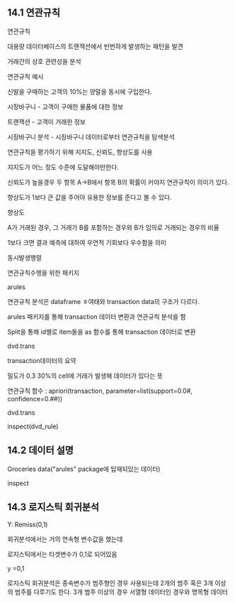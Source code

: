 ## 14.1 연관규칙



연관규칙 

대용량 데이터베이스의 트랜잭션에서 빈번하게 발생하는 패턴을 발견

거래간의 상호 관련성을 분석



연관규칙 예시

신발을 구매하는 고객의 10%는 양말을 동시에 구입한다.





시장바구니 - 고객이 구매한 물품에 대한 정보

트랜잭션 - 고객이 거래한 정보

시장바구니 분석 - 시장바구니 데이터로부터 연관규칙을 탐색분석



연관규칙을 평가하기 위해 지지도, 신뢰도, 향상도를 사용



지지도가 어느 정도 수준에 도달해야만한다.

신뢰도가 높을경우 두 항목 A->B에서 항목 B의 확률이 커야지 연관규칙이 의미가 있다.

향상도가 1보다 큰 값을 주어야 유용한 정보를 준다고 볼 수 있다.



향상도 

A가 거래된 경우, 그 거래가 B를 포함하는 경우와 B가 임의로 거래되는 경우의 비율

1보다 크면 결과 예측에 대하여 우연적 기회보다 우수함을 의미





동시발생행렬



연관규칙수행을 위한 패키지 

arules



연관규칙 분석은 dataframe ㅎ여태와 transaction data의 구조가 다르다.



arules 패키지를 통해 transaction 데이터 변환과 연관규칙 분석을 함

Split을 통해 id별로 item들을 as 함수를 통해 transaction 데이터로 변환

dvd.trans



transaction데이터의 요약

밀도가 0.3 30%의 cell에 거래가 발생해 데이터가 있다는 뜻

연관규칙 함수 : apriori(transaction, parameter=list(support=0.0#, confidence=0.##))



dvd.trans

inspect(dvd_rule)





## 14.2 데이터 설명



Groceries data("arules" package에 탑재되있는 데이터)



inspect









## 14.3 로지스틱 회귀분석



Y: Remiss(0,1)

회귀분석에서는 거의 연속형 변수값을 했는데

로지스틱에서는 타겟변수가 0,1로 되어있음



y =0,1



로지스틱 회귀분석은 종속변수가 범주형인 경우 사용되는데 2개의 범주 혹은 3개 이상의 범주를 다루기도 한다. 3개 범주 이상의 경우 서열형 데이터인 경우와 명목형 데이터









